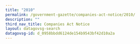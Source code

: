 ```yaml
---
title: "2010"
permalink: /government-gazette/companies-act-notice/2010/
description: ""
third_nav_title: Companies Act Notice
layout: datagovsg-search
datagovsg-id: d_0958bbdd6124de154b9543bf42d10a2a
---
```

